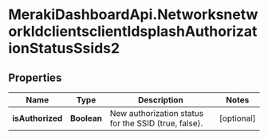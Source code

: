 # MerakiDashboardApi.NetworksnetworkIdclientsclientIdsplashAuthorizationStatusSsids2

## Properties
Name | Type | Description | Notes
------------ | ------------- | ------------- | -------------
**isAuthorized** | **Boolean** | New authorization status for the SSID (true, false). | [optional] 


